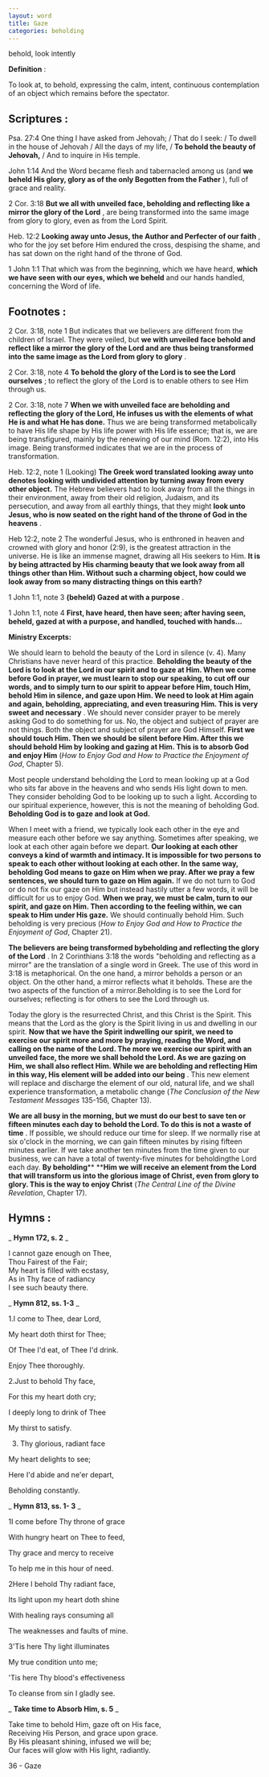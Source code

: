 ```yaml
---
layout: word
title: Gaze
categories: beholding
---
```


behold, look intently

**Definition** :

To look at, to behold, expressing the calm, intent, continuous contemplation of an object which remains before the spectator.

## Scriptures :

Psa. 27:4 One thing I have asked from Jehovah; / That do I seek: / To dwell in the house of Jehovah / All the days of my life, / **To behold the beauty of Jehovah,** / And to inquire in His temple.

John 1:14 And the Word became flesh and tabernacled among us (and **we beheld His glory, glory as of the only Begotten from the Father** ), full of grace and reality.

2 Cor. 3:18 **But we all with unveiled face, beholding and reflecting like a mirror the glory of the Lord** , are being transformed into the same image from glory to glory, even as from the Lord Spirit.

Heb. 12:2 **Looking away unto Jesus, the Author and Perfecter of our faith** , who for the joy set before Him endured the cross, despising the shame, and has sat down on the right hand of the throne of God.

1 John 1:1 That which was from the beginning, which we have heard, **which we have seen with our eyes, which we beheld** and our hands handled, concerning the Word of life.

## Footnotes :

2 Cor. 3:18, note 1 But indicates that we believers are different from the children of Israel. They were veiled, but **we with unveiled face behold and reflect like a mirror the glory of the Lord and are thus being transformed into the same image as the Lord from glory to glory** .

2 Cor. 3:18, note 4 **To behold the glory of the Lord is to see the Lord ourselves** ; to reflect the glory of the Lord is to enable others to see Him through us.

2 Cor. 3:18, note 7 **When we with unveiled face are beholding and reflecting the glory of the Lord, He infuses us with the elements of what He is and what He has done.** Thus we are being transformed metabolically to have His life shape by His life power with His life essence; that is, we are being transfigured, mainly by the renewing of our mind (Rom. 12:2), into His image. Being transformed indicates that we are in the process of transformation.

Heb. 12:2, note 1 (Looking) **The Greek word translated looking away unto denotes looking with undivided attention by turning away from every other object.** The Hebrew believers had to look away from all the things in their environment, away from their old religion, Judaism, and its persecution, and away from all earthly things, that they might **look unto Jesus, who is now seated on the right hand of the throne of God in the heavens** .

Heb 12:2, note 2 The wonderful Jesus, who is enthroned in heaven and crowned with glory and honor (2:9), is the greatest attraction in the universe. He is like an immense magnet, drawing all His seekers to Him. **It is by being attracted by His charming beauty that we look away from all things other than Him. Without such a charming object, how could we look away from so many distracting things on this earth?**

1 John 1:1, note 3 **(beheld) Gazed at with a purpose** .

1 John 1:1, note 4 **First, have heard, then have seen; after having seen, beheld, gazed at with a purpose, and handled, touched with hands…**

**Ministry Excerpts:**

We should learn to behold the beauty of the Lord in silence (v. 4). Many Christians have never heard of this practice. **Beholding the beauty of the Lord is to look at the Lord in our spirit and to gaze at Him. When we come before God in prayer, we must learn to stop our speaking, to cut off our words, and to simply turn to our spirit to appear before Him, touch Him, behold Him in silence, and gaze upon Him. We need to look at Him again and again, beholding, appreciating, and even treasuring Him. This is very sweet and necessary** . We should never consider prayer to be merely asking God to do something for us. No, the object and subject of prayer are not things. Both the object and subject of prayer are God Himself. **First we should touch Him. Then we should be silent before Him. After this we should behold Him by looking and gazing at Him. This is to absorb God and enjoy Him** (_How to Enjoy God and How to Practice the Enjoyment of God_, Chapter 5).

Most people understand beholding the Lord to mean looking up at a God who sits far above in the heavens and who sends His light down to men. They consider beholding God to be looking up to such a light. According to our spiritual experience, however, this is not the meaning of beholding God. **Beholding God is to gaze and look at God.**

When I meet with a friend, we typically look each other in the eye and measure each other before we say anything. Sometimes after speaking, we look at each other again before we depart. **Our looking at each other conveys a kind of warmth and intimacy. It is impossible for two persons to speak to each other without looking at each other. In the same way, beholding God means to gaze on Him when we pray. After we pray a few sentences, we should turn to gaze on Him again.** If we do not turn to God or do not fix our gaze on Him but instead hastily utter a few words, it will be difficult for us to enjoy God. **When we pray, we must be calm, turn to our spirit, and gaze on Him. Then according to the feeling within, we can speak to Him under His gaze.** We should continually behold Him. Such beholding is very precious (_How to Enjoy God and How to Practice the Enjoyment of God_, Chapter 21).

**The believers are being transformed bybeholding and reflecting the glory of the Lord** . In 2 Corinthians 3:18 the words "beholding and reflecting as a mirror" are the translation of a single word in Greek. The use of this word in 3:18 is metaphorical. On the one hand, a mirror beholds a person or an object. On the other hand, a mirror reflects what it beholds. These are the two aspects of the function of a mirror.Beholding is to see the Lord for ourselves; reflecting is for others to see the Lord through us.

Today the glory is the resurrected Christ, and this Christ is the Spirit. This means that the Lord as the glory is the Spirit living in us and dwelling in our spirit. **Now that we have the Spirit indwelling our spirit, we need to exercise our spirit more and more by praying, reading the Word, and calling on the name of the Lord. The more we exercise our spirit with an unveiled face, the more we shall behold the Lord. As we are gazing on Him, we shall also reflect Him. While we are beholding and reflecting Him in this way, His element will be added into our being** . This new element will replace and discharge the element of our old, natural life, and we shall experience transformation, a metabolic change (_The Conclusion of the New Testament Messages_ 135-156, Chapter 13).

**We are all busy in the morning, but we must do our best to save ten or fifteen minutes each day to behold the Lord. To do this is not a waste of time** . If possible, we should reduce our time for sleep. If we normally rise at six o'clock in the morning, we can gain fifteen minutes by rising fifteen minutes earlier. If we take another ten minutes from the time given to our business, we can have a total of twenty-five minutes for beholdingthe Lord each day. **By beholding****  ****Him we will receive an element from the Lord that will transform us into the glorious image of Christ, even from glory to glory. This is the way to enjoy Christ** (_The Central Line of the Divine Revelation_, Chapter 17).

## Hymns :

_ **Hymn 172, s. 2** _

I cannot gaze enough on Thee,  
 Thou Fairest of the Fair;  
My heart is filled with ecstasy,  
As in Thy face of radiancy  
 I see such beauty there.

_ **Hymn 812, ss. 1-3** _

1.I come to Thee, dear Lord,

My heart doth thirst for Thee;

Of Thee I'd eat, of Thee I'd drink.

Enjoy Thee thoroughly.

2.Just to behold Thy face,

For this my heart doth cry;

I deeply long to drink of Thee

My thirst to satisfy.

3. Thy glorious, radiant face

My heart delights to see;

Here I'd abide and ne'er depart,

Beholding constantly.

_ **Hymn 813, ss. 1- 3** _

1I come before Thy throne of grace

With hungry heart on Thee to feed,

Thy grace and mercy to receive

To help me in this hour of need.

2Here I behold Thy radiant face,

Its light upon my heart doth shine

With healing rays consuming all

The weaknesses and faults of mine.

3'Tis here Thy light illuminates

My true condition unto me;

'Tis here Thy blood's effectiveness

To cleanse from sin I gladly see.

_ **Take time to Absorb Him, s. 5** _

Take time to behold Him, gaze oft on His face,  
Receiving His Person, and grace upon grace.  
By His pleasant shining, infused we will be;  
Our faces will glow with His light, radiantly.

36 - Gaze
